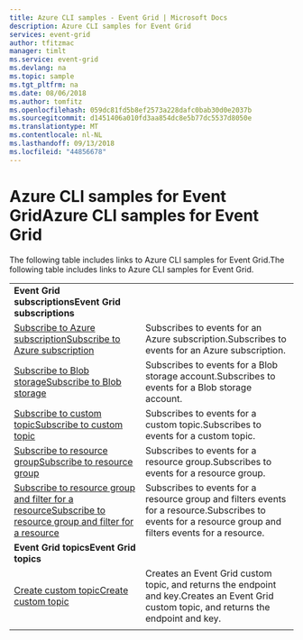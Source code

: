 ```yaml
---
title: Azure CLI samples - Event Grid | Microsoft Docs
description: Azure CLI samples for Event Grid
services: event-grid
author: tfitzmac
manager: timlt
ms.service: event-grid
ms.devlang: na
ms.topic: sample
ms.tgt_pltfrm: na
ms.date: 08/06/2018
ms.author: tomfitz
ms.openlocfilehash: 059dc81fd5b8ef2573a228dafc0bab30d0e2037b
ms.sourcegitcommit: d1451406a010fd3aa854dc8e5b77dc5537d8050e
ms.translationtype: MT
ms.contentlocale: nl-NL
ms.lasthandoff: 09/13/2018
ms.locfileid: "44856678"
---
```

# <a name="azure-cli-samples-for-event-grid"></a><span data-ttu-id="2b734-103">Azure CLI samples for Event Grid</span><span class="sxs-lookup"><span data-stu-id="2b734-103">Azure CLI samples for Event Grid</span></span>

<span data-ttu-id="2b734-104">The following table includes links to Azure CLI samples for Event Grid.</span><span class="sxs-lookup"><span data-stu-id="2b734-104">The following table includes links to Azure CLI samples for Event Grid.</span></span>

| | |
|-|-|
|<span data-ttu-id="2b734-105">**Event Grid subscriptions**</span><span class="sxs-lookup"><span data-stu-id="2b734-105">**Event Grid subscriptions**</span></span>||
| [<span data-ttu-id="2b734-106">Subscribe to Azure subscription</span><span class="sxs-lookup"><span data-stu-id="2b734-106">Subscribe to Azure subscription</span></span>](scripts/event-grid-cli-azure-subscription.md)| <span data-ttu-id="2b734-107">Subscribes to events for an Azure subscription.</span><span class="sxs-lookup"><span data-stu-id="2b734-107">Subscribes to events for an Azure subscription.</span></span> |
| [<span data-ttu-id="2b734-108">Subscribe to Blob storage</span><span class="sxs-lookup"><span data-stu-id="2b734-108">Subscribe to Blob storage</span></span>](scripts/event-grid-cli-blob.md)| <span data-ttu-id="2b734-109">Subscribes to events for a Blob storage account.</span><span class="sxs-lookup"><span data-stu-id="2b734-109">Subscribes to events for a Blob storage account.</span></span> |
| [<span data-ttu-id="2b734-110">Subscribe to custom topic</span><span class="sxs-lookup"><span data-stu-id="2b734-110">Subscribe to custom topic</span></span>](scripts/event-grid-cli-subscribe-custom-topic.md)| <span data-ttu-id="2b734-111">Subscribes to events for a custom topic.</span><span class="sxs-lookup"><span data-stu-id="2b734-111">Subscribes to events for a custom topic.</span></span> |
| [<span data-ttu-id="2b734-112">Subscribe to resource group</span><span class="sxs-lookup"><span data-stu-id="2b734-112">Subscribe to resource group</span></span>](scripts/event-grid-cli-resource-group.md)| <span data-ttu-id="2b734-113">Subscribes to events for a resource group.</span><span class="sxs-lookup"><span data-stu-id="2b734-113">Subscribes to events for a resource group.</span></span> |
| [<span data-ttu-id="2b734-114">Subscribe to resource group and filter for a resource</span><span class="sxs-lookup"><span data-stu-id="2b734-114">Subscribe to resource group and filter for a resource</span></span>](scripts/event-grid-cli-resource-group-filter.md)| <span data-ttu-id="2b734-115">Subscribes to events for a resource group and filters events for a resource.</span><span class="sxs-lookup"><span data-stu-id="2b734-115">Subscribes to events for a resource group and filters events for a resource.</span></span> |
|<span data-ttu-id="2b734-116">**Event Grid topics**</span><span class="sxs-lookup"><span data-stu-id="2b734-116">**Event Grid topics**</span></span>||
| [<span data-ttu-id="2b734-117">Create custom topic</span><span class="sxs-lookup"><span data-stu-id="2b734-117">Create custom topic</span></span>](scripts/event-grid-cli-create-custom-topic.md) | <span data-ttu-id="2b734-118">Creates an Event Grid custom topic, and returns the endpoint and key.</span><span class="sxs-lookup"><span data-stu-id="2b734-118">Creates an Event Grid custom topic, and returns the endpoint and key.</span></span>  |
| | |
